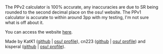 The PPv2 calculator is 100% accurate, any inaccuracies are due to SR being rounded to the second decimal place on the osu! website.
The PPv1 calculator is accurate to within around 3pp with my testing, I'm not sure what is off about it.

You can access the website [here](http://www.taikopp.com).

Made by KatK1 ([github](https://github.com/KatK1) | [osu! profile](https://osu.ppy.sh/users/21203707)), cn223 ([github](https://github.com/cn223) | [osu! profile](https://osu.ppy.sh/users/13792914)) and kisperal ([github](https://github.com/thenerdie) | [osu! profile](https://osu.ppy.sh/users/13581430)).
